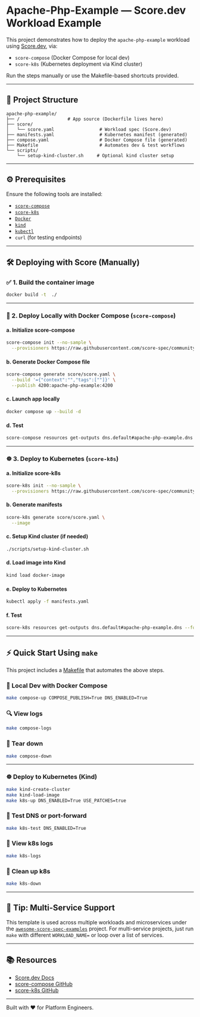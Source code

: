 # Apache-Php-Example — Score.dev Workload Example

This project demonstrates how to deploy the `apache-php-example` workload using [Score.dev](https://score.dev), via:

- `score-compose` (Docker Compose for local dev)
- `score-k8s` (Kubernetes deployment via Kind cluster)

Run the steps manually or use the Makefile-based shortcuts provided.

---

## 📁 Project Structure

```
apache-php-example/
├── /                  # App source (Dockerfile lives here)
├── score/
│   └── score.yaml                 # Workload spec (Score.dev)
├── manifests.yaml                 # Kubernetes manifest (generated)
├── compose.yaml                   # Docker Compose file (generated)
├── Makefile                       # Automates dev & test workflows
└── scripts/
    └── setup-kind-cluster.sh     # Optional kind cluster setup
```

---

## ⚙️ Prerequisites

Ensure the following tools are installed:

- [`score-compose`](https://github.com/score-spec/score-compose)
- [`score-k8s`](https://github.com/score-spec/score-k8s)
- [`Docker`](https://www.docker.com/)
- [`kind`](https://kind.sigs.k8s.io/)
- [`kubectl`](https://kubernetes.io/docs/tasks/tools/)
- `curl` (for testing endpoints)

---

## 🛠️ Deploying with Score (Manually)

### ✅ 1. Build the container image

```bash
docker build -t  ./
```

---

### 🐳 2. Deploy Locally with Docker Compose (`score-compose`)

#### a. Initialize score-compose

```bash
score-compose init --no-sample \
  --provisioners https://raw.githubusercontent.com/score-spec/community-provisioners/refs/heads/main/dns/score-compose/10-dns-with-url.provisioners.yaml
```

#### b. Generate Docker Compose file

```bash
score-compose generate score/score.yaml \
  --build '={"context":"","tags":[""]}' \
  --publish 4200:apache-php-example:4200
```

#### c. Launch app locally

```bash
docker compose up --build -d
```

#### d. Test


```bash
score-compose resources get-outputs dns.default#apache-php-example.dns --format '{{ .host }}'
```


---

### ☸️ 3. Deploy to Kubernetes (`score-k8s`)

#### a. Initialize score-k8s

```bash
score-k8s init --no-sample \
  --provisioners https://raw.githubusercontent.com/score-spec/community-provisioners/refs/heads/main/dns/score-k8s/10-dns-with-url.provisioners.yaml
```

#### b. Generate manifests

```bash
score-k8s generate score/score.yaml \
  --image 
```

#### c. Setup Kind cluster (if needed)

```bash
./scripts/setup-kind-cluster.sh
```

#### d. Load image into Kind

```bash
kind load docker-image 
```

#### e. Deploy to Kubernetes

```bash
kubectl apply -f manifests.yaml
```

#### f. Test


```bash
score-k8s resources get-outputs dns.default#apache-php-example.dns --format '{{ .host }}'
```


---

## ⚡ Quick Start Using `make`

This project includes a [Makefile](./Makefile) that automates the above steps.

### 🔨 Local Dev with Docker Compose

```bash
make compose-up COMPOSE_PUBLISH=True DNS_ENABLED=True
```

### 🔍 View logs

```bash
make compose-logs
```

### 🧼 Tear down

```bash
make compose-down
```

---

### ☸️ Deploy to Kubernetes (Kind)

```bash
make kind-create-cluster
make kind-load-image
make k8s-up DNS_ENABLED=True USE_PATCHES=true
```

### 🔁 Test DNS or port-forward

```bash
make k8s-test DNS_ENABLED=True
```

### 📜 View k8s logs

```bash
make k8s-logs
```

### 🧼 Clean up k8s

```bash
make k8s-down
```

---

## 🤖 Tip: Multi-Service Support

This template is used across multiple workloads and microservices under the [`awesome-score-spec-examples`](https://github.com/YOUR-ORG/awesome-score-spec-examples) project. For multi-service projects, just run `make` with different `WORKLOAD_NAME=` or loop over a list of services.

---

## 📚 Resources

* [Score.dev Docs](https://score.dev/docs)
* [score-compose GitHub](https://github.com/score-spec/score-compose)
* [score-k8s GitHub](https://github.com/score-spec/score-k8s)

---

Built with ❤️ for Platform Engineers.